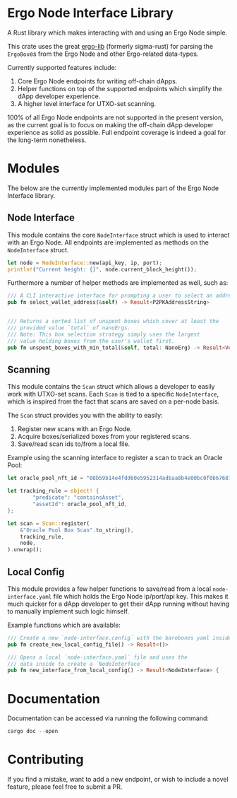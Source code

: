 # Ergo Node Interface Library

A Rust library which makes interacting with and using an Ergo Node simple.

This crate uses the great [ergo-lib](https://github.com/ergoplatform/sigma-rust) (formerly sigma-rust) for parsing the `ErgoBox`es from the Ergo Node and other Ergo-related data-types.

Currently supported features include:
1. Core Ergo Node endpoints for writing off-chain dApps.
2. Helper functions on top of the supported endpoints which simplify the dApp developer experience.
3. A higher level interface for UTXO-set scanning.

100% of all Ergo Node endpoints are not supported in the present version, as the current goal is to focus on making the off-chain dApp developer experience as solid as possible. Full endpoint coverage is indeed a goal for the long-term nonetheless.


Modules
========

The below are the currently implemented modules part of the Ergo Node Interface library.

Node Interface
--------------
This module contains the core `NodeInterface` struct which is used to interact with an Ergo Node. All endpoints are implemented as methods on the `NodeInterface` struct.


```rust
let node = NodeInterface::new(api_key, ip, port);
println!("Current height: {}", node.current_block_height());
```

Furthermore a number of helper methods are implemented as well, such as:

```rust
/// A CLI interactive interface for prompting a user to select an address
pub fn select_wallet_address(&self) -> Result<P2PKAddressString>


/// Returns a sorted list of unspent boxes which cover at least the
/// provided value `total` of nanoErgs.
/// Note: This box selection strategy simply uses the largest
/// value holding boxes from the user's wallet first.
pub fn unspent_boxes_with_min_total(&self, total: NanoErg) -> Result<Vec<ErgoBox>>

```

Scanning
---------
This module contains the `Scan` struct which allows a developer to easily work with UTXO-set scans. Each `Scan` is tied to a specific `NodeInterface`, which is inspired from the fact that scans are saved on a per-node basis.

The `Scan` struct provides you with the ability to easily:
1. Register new scans with an Ergo Node.
2. Acquire boxes/serialized boxes from your registered scans.
3. Save/read scan ids to/from a local file.

Example using the scanning interface to register a scan to track an Oracle Pool:

```rust
let oracle_pool_nft_id = "08b59b14e4fdd60e5952314adbaa8b4e00bc0f0b676872a5224d3bf8591074cd".to_string();

let tracking_rule = object! {
        "predicate": "containsAsset",
        "assetId": oracle_pool_nft_id,
};

let scan = Scan::register(
    &"Oracle Pool Box Scan".to_string(),
    tracking_rule,
    node,
).unwrap();

```


Local Config
------------
This module provides a few helper functions to save/read from a local `node-interface.yaml` file which holds the Ergo Node ip/port/api key. This makes it much quicker for a dApp developer to get their dApp running without having to manually implement such logic himself.

Example functions which are available:

```rust
/// Create a new `node-interface.config` with the barebones yaml inside
pub fn create_new_local_config_file() -> Result<()>

/// Opens a local `node-interface.yaml` file and uses the
/// data inside to create a `NodeInterface`
pub fn new_interface_from_local_config() -> Result<NodeInterface> {
```



Documentation
============

Documentation can be accessed via running the following command:

```rust
cargo doc --open
```


Contributing
============
If you find a mistake, want to add a new endpoint, or wish to include a novel feature, please feel free to submit a PR.